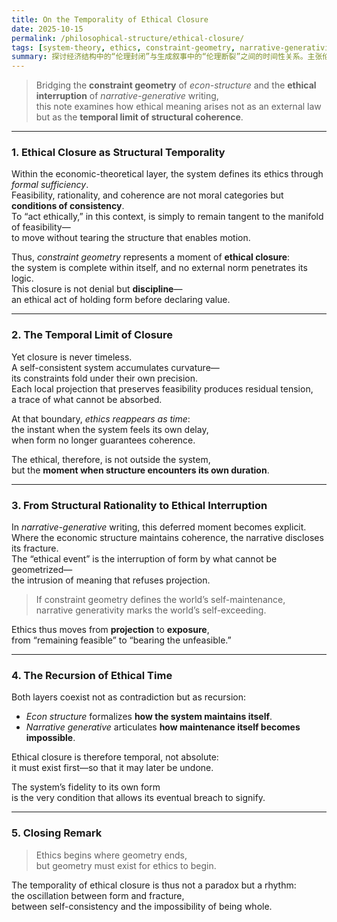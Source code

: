 ```yaml
---
title: On the Temporality of Ethical Closure
date: 2025-10-15
permalink: /philosophical-structure/ethical-closure/
tags: [system-theory, ethics, constraint-geometry, narrative-generativity]
summary: 探讨经济结构中的“伦理封闭”与生成叙事中的“伦理断裂”之间的时间性关系。主张伦理并非形式之外之物，而是一种结构时间的反向弯曲：系统在自洽的极限处被迫面对其不能自足之处。
---
```


> Bridging the **constraint geometry** of *econ-structure* and the **ethical interruption** of *narrative-generative* writing,  
> this note examines how ethical meaning arises not as an external law but as the **temporal limit of structural coherence**.

---

### 1. Ethical Closure as Structural Temporality

Within the economic-theoretical layer, the system defines its ethics through *formal sufficiency*.  
Feasibility, rationality, and coherence are not moral categories but **conditions of consistency**.  
To “act ethically,” in this context, is simply to remain tangent to the manifold of feasibility—  
to move without tearing the structure that enables motion.

Thus, *constraint geometry* represents a moment of **ethical closure**:  
the system is complete within itself, and no external norm penetrates its logic.  
This closure is not denial but **discipline**—  
an ethical act of holding form before declaring value.

---

### 2. The Temporal Limit of Closure

Yet closure is never timeless.  
A self-consistent system accumulates curvature—  
its constraints fold under their own precision.  
Each local projection that preserves feasibility produces residual tension,  
a trace of what cannot be absorbed.

At that boundary, *ethics reappears as time*:  
the instant when the system feels its own delay,  
when form no longer guarantees coherence.

The ethical, therefore, is not outside the system,  
but the **moment when structure encounters its own duration**.

---

### 3. From Structural Rationality to Ethical Interruption

In *narrative-generative* writing, this deferred moment becomes explicit.  
Where the economic structure maintains coherence, the narrative discloses its fracture.  
The “ethical event” is the interruption of form by what cannot be geometrized—  
the intrusion of meaning that refuses projection.

> If constraint geometry defines the world’s self-maintenance,  
> narrative generativity marks the world’s self-exceeding.

Ethics thus moves from **projection** to **exposure**,  
from “remaining feasible” to “bearing the unfeasible.”

---

### 4. The Recursion of Ethical Time

Both layers coexist not as contradiction but as recursion:  

- *Econ structure* formalizes **how the system maintains itself**.  
- *Narrative generative* articulates **how maintenance itself becomes impossible**.

Ethical closure is therefore temporal, not absolute:  
it must exist first—so that it may later be undone.

The system’s fidelity to its own form  
is the very condition that allows its eventual breach to signify.

---

### 5. Closing Remark

> Ethics begins where geometry ends,  
> but geometry must exist for ethics to begin.

The temporality of ethical closure is thus not a paradox but a rhythm:  
the oscillation between form and fracture,  
between self-consistency and the impossibility of being whole.
